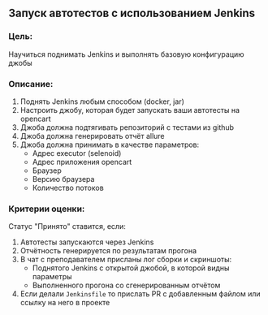 ## Запуск автотестов с использованием Jenkins

### Цель:

Научиться поднимать Jenkins и выполнять базовую конфигурацию джобы

### Описание:

1. Поднять Jenkins любым способом (docker, jar)
2. Настроить джобу, которая будет запускать ваши автотесты на opencart
3. Джоба должна подтягивать репозиторий с тестами из github
4. Джоба должна генерировать отчёт allure
5. Джоба должна принимать в качестве параметров:
   - Адрес executor (selenoid)
   - Адрес приложения opencart
   - Браузер
   - Версию браузера
   - Количество потоков

### Критерии оценки:

Статус "Принято" ставится, если:

1. Автотесты запускаются через Jenkins
2. Отчётность генерируется по результатам прогона
3. В чат с преподавателем присланы лог сборки и скриншоты:
   - Поднятого Jenkins с открытой джобой, в которой видны параметры
   - Выполненного прогона со сгенерированным отчётом 
4. Если делали `Jenkinsfile` то прислать PR с добавленным файлом или ссылку на него в проекте